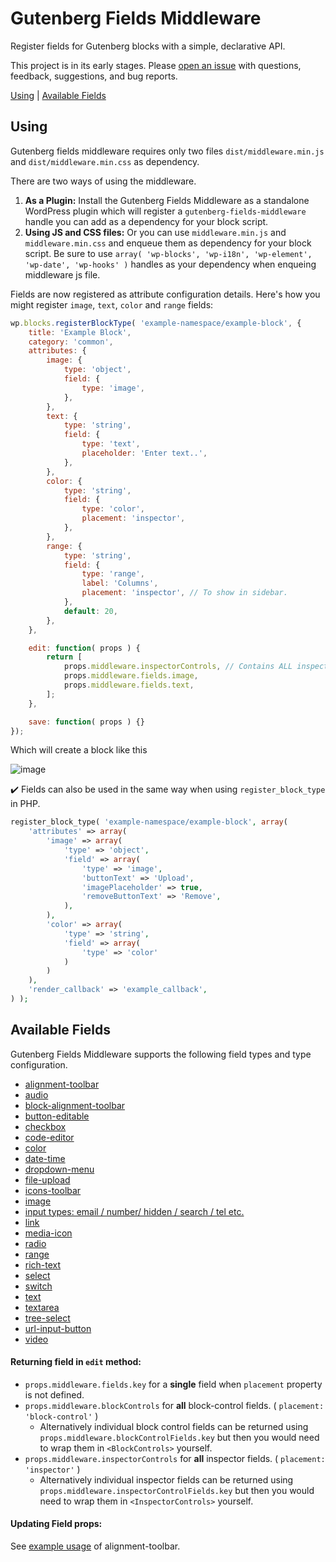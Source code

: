 # Gutenberg Fields Middleware

Register fields for Gutenberg blocks with a simple, declarative API.

This project is in its early stages. Please [open an issue](https://github.com/rtCamp/gutenberg-fields-middleware/issues) with questions, feedback, suggestions, and bug reports.

[Using](#using) | [Available Fields](#available-fields)



## Using 

Gutenberg fields middleware requires only two files `dist/middleware.min.js` and `dist/middleware.min.css` as dependency. 

There are two ways of using the middleware.

1. **As a Plugin:** Install the Gutenberg Fields Middleware as a standalone WordPress plugin which will register a `gutenberg-fields-middleware` handle you can add as a dependency for your block script.
2. **Using JS and CSS files:** Or you can use `middleware.min.js` and `middleware.min.css` and enqueue them as dependency for your block script. Be sure to use `array( 'wp-blocks', 'wp-i18n', 'wp-element', 'wp-date', 'wp-hooks' )` handles as your dependency when enqueing middleware js file.

Fields are now registered as attribute configuration details. Here's how you might register `image`, `text`, `color` and `range` fields:

```js
wp.blocks.registerBlockType( 'example-namespace/example-block', {
	title: 'Example Block',
	category: 'common',
	attributes: {
		image: {
			type: 'object',
			field: {
				type: 'image',
			},
		},
		text: {
			type: 'string',
			field: {
				type: 'text',
				placeholder: 'Enter text..',
			},
		},
		color: {
			type: 'string',
			field: {
				type: 'color',
				placement: 'inspector',
			},
		},
		range: {
			type: 'string',
			field: {
				type: 'range',
				label: 'Columns',
				placement: 'inspector', // To show in sidebar.
			},
			default: 20,
		},
	},

	edit: function( props ) {
		return [
			props.middleware.inspectorControls, // Contains ALL inspector controls.
			props.middleware.fields.image,
			props.middleware.fields.text,
		];
	},

	save: function( props ) {}
});
```

Which will create a block like this

![image](https://user-images.githubusercontent.com/6297436/39425913-3c4c7260-4c9b-11e8-8e68-7e19b6df1d43.png)



✔️ Fields can also be used in the same way when using `register_block_type` in PHP.

```php
register_block_type( 'example-namespace/example-block', array(
	'attributes' => array(
		'image' => array(
			'type' => 'object',
			'field' => array(
				'type' => 'image',
				'buttonText' => 'Upload',
				'imagePlaceholder' => true,
				'removeButtonText' => 'Remove',
			),
		),
		'color' => array(
			'type' => 'string',
			'field' => array(
				'type' => 'color'
			)
		)
	),
	'render_callback' => 'example_callback',
) );
```



## Available Fields

Gutenberg Fields Middleware supports the following field types and type configuration.

- [alignment-toolbar](docs/alignment-toolbar.md)
- [audio](docs/audio.md)
- [block-alignment-toolbar](docs/block-alignment-toolbar.md)
- [button-editable](docs/button-editable.md)
- [checkbox](docs/checkbox.md)
- [code-editor](docs/code-editor.md)
- [color](docs/color.md)
- [date-time](docs/date-time.md)
- [dropdown-menu](docs/dropdown-menu.md)
- [file-upload](docs/file-upload.md)
- [icons-toolbar](docs/icons-toolbar.md)
- [image](docs/image.md)
- [input types: email / number/ hidden / search / tel etc.](docs/input.md)
- [link](docs/link.md)
- [media-icon](docs/media-icon.md)
- [radio](docs/radio.md)
- [range](docs/range.md)
- [rich-text](docs/rich-text.md)
- [select](docs/select.md)
- [switch](docs/switch.md)
- [text](docs/text.md)
- [textarea](docs/textarea.md)
- [tree-select](docs/tree-select.md)
- [url-input-button](docs/url-input-button.md)
- [video](docs/video.md)




#### Returning field in `edit` method:

- `props.middleware.fields.key` for a **single** field when `placement` property is not defined.
- `props.middleware.blockControls` for **all** block-control fields. ( `placement: 'block-control'` ) 
  - Alternatively individual block control fields can be returned using `props.middleware.blockControlFields.key` but then you would need to wrap them in `<BlockControls>` yourself.
- `props.middleware.inspectorControls` for **all** inspector fields. ( `placement: 'inspector'` )
  - Alternatively individual inspector fields can be returned using `props.middleware.inspectorControlFields.key` but then you would need to wrap them in `<InspectorControls>` yourself.





#### Updating Field props:

See [example usage](docs/alignment-toolbar.md#example-usage--es5-) of alignment-toolbar.

